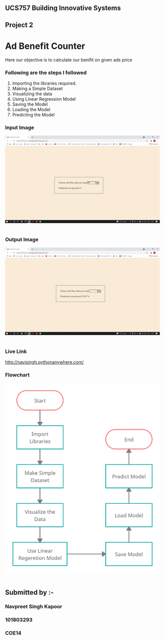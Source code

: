 ## UCS757 Building Innovative Systems
## Project 2
# Ad Benefit Counter
Here our objective is to calculate our benifit on given ads price

### Following are the steps I followed 
1. Importing the libraries required.
2. Making a Simple Dataset
3. Visualizing the data
4. Using Linear Regression Model
5. Saving the Model
6. Loading the Model
7. Predicting the Model

### Input Image                                                                       
![Screenshot](Input.png) 

### Output Image
![Screenshot](Output.png) 

### Live Link
http://navisingh.pythonanywhere.com/

### Flowchart
![Screenshot](Flowchart_.png) 

## Submitted by :- 
### Navpreet Singh Kapoor
### 101803293
### COE14
